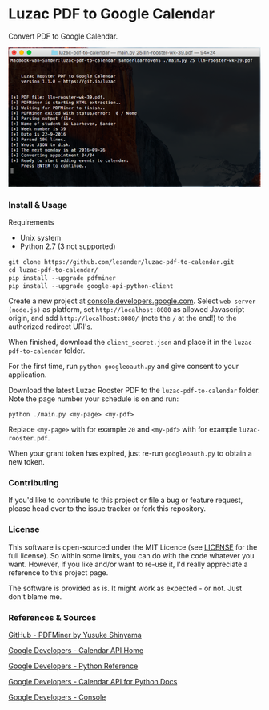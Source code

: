 # Luzac PDF to Google Calendar
Convert PDF to Google Calendar.

![Terminal Example](terminal.png)

### Install & Usage

Requirements
- Unix system
- Python 2.7 (3 not supported)

```
git clone https://github.com/lesander/luzac-pdf-to-calendar.git
cd luzac-pdf-to-calendar/
pip install --upgrade pdfminer
pip install --upgrade google-api-python-client
```

Create a new project at [console.developers.google.com](https://console.developers.google.com).
Select `web server (node.js)` as platform, set `http://localhost:8080` as allowed Javascript origin,
and add `http://localhost:8080/` (note the `/` at the end!) to the authorized redirect URI's.

When finished, download the `client_secret.json` and place it in the `luzac-pdf-to-calendar` folder.

For the first time, run `python googleoauth.py` and give consent to your application.

Download the latest Luzac Rooster PDF to the `luzac-pdf-to-calendar` folder.
Note the page number your schedule is on and run:
```
python ./main.py <my-page> <my-pdf>
```
Replace `<my-page>` with for example `20` and `<my-pdf>` with for example `luzac-rooster.pdf`.

When your grant token has expired, just re-run `googleoauth.py` to obtain a new token.

### Contributing
If you'd like to contribute to this project or file a bug or feature request, please head over to the issue tracker or fork this repository.

### License
This software is open-sourced under the MIT Licence (see [LICENSE](/LICENSE) for the full license). So within some limits, you can do with the code whatever you want. However, if you like and/or want to re-use it, I'd really appreciate a reference to this project page.

The software is provided as is. It might work as expected - or not. Just don't blame me.

### References & Sources
[GitHub - PDFMiner by Yusuke Shinyama](https://github.com/euske/pdfminer)

[Google Developers - Calendar API Home](https://developers.google.com/google-apps/calendar)

[Google Developers - Python Reference](https://developers.google.com/api-client-library/python/reference/pydoc)

[Google Developers - Calendar API for Python Docs](https://developers.google.com/resources/api-libraries/documentation/calendar/v3/python/latest)

[Google Developers - Console](https://console.developers.google.com)
